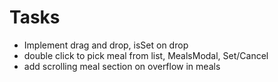 # Tasks
- Implement drag and drop, isSet on drop
- double click to pick meal from list, MealsModal, Set/Cancel
- add scrolling meal section on overflow in meals

